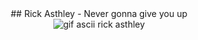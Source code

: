 <div align="center">
  ## Rick Asthley - Never gonna give you up
</div>

<div align="center">
  <img src="https://github.com/ETML-Midicix/ETML-Midicix/assets/119678382/7de13bd8-2ea0-4c4c-b193-80ac6fc44ca7" alt="gif ascii rick asthley">
</div>
